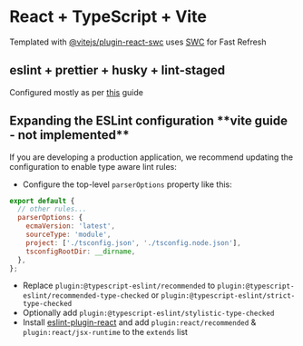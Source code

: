 # React + TypeScript + Vite

Templated with [@vitejs/plugin-react-swc](https://github.com/vitejs/vite-plugin-react-swc) uses [SWC](https://swc.rs/) for Fast Refresh

## eslint + prettier + husky + lint-staged

Configured mostly as per [this](https://dev.to/pappijx/effortlessly-setting-up-your-react-project-with-vite-husky-typescript-and-eslint-a-comprehensive-guide-n5l) guide

## Expanding the ESLint configuration \*\*vite guide - not implemented\*\*

If you are developing a production application, we recommend updating the configuration to enable type aware lint rules:

- Configure the top-level `parserOptions` property like this:

```js
export default {
  // other rules...
  parserOptions: {
    ecmaVersion: 'latest',
    sourceType: 'module',
    project: ['./tsconfig.json', './tsconfig.node.json'],
    tsconfigRootDir: __dirname,
  },
};
```

- Replace `plugin:@typescript-eslint/recommended` to `plugin:@typescript-eslint/recommended-type-checked` or `plugin:@typescript-eslint/strict-type-checked`
- Optionally add `plugin:@typescript-eslint/stylistic-type-checked`
- Install [eslint-plugin-react](https://github.com/jsx-eslint/eslint-plugin-react) and add `plugin:react/recommended` & `plugin:react/jsx-runtime` to the `extends` list
